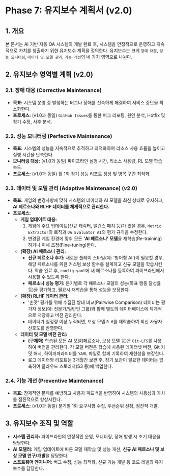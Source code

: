# Phase 7: 유지보수 계획서 (v2.0)

## 1. 개요

본 문서는 AI 기반 자동 QA 시스템의 개발 완료 후, 시스템을 안정적으로 운영하고 지속적으로 가치를 창출하기 위한 유지보수 계획을 정의한다. 유지보수는 크게 `장애 대응`, `성능 모니터링`, `데이터 및 모델 관리`, `기능 개선`의 네 가지 영역으로 나뉜다.

## 2. 유지보수 영역별 계획 (v2.0)

### 2.1. 장애 대응 (Corrective Maintenance)
- **목표:** 시스템 운영 중 발생하는 버그나 장애를 신속하게 해결하여 서비스 중단을 최소화한다.
- **프로세스:** (v1.0과 동일) `GitHub Issues`를 통한 버그 리포팅, 원인 분석, Hotfix 및 정기 수정, 사후 분석.

### 2.2. 성능 모니터링 (Perfective Maintenance)
- **목표:** 시스템의 성능을 지속적으로 추적하고 최적화하여 리소스 사용 효율을 높이고 실행 시간을 단축한다.
- **모니터링 대상:** (v1.0과 동일) 파이프라인 실행 시간, 리소스 사용량, RL 모델 학습 속도.
- **프로세스:** (v1.0과 동일) 월 1회 정기 성능 리포트 생성 및 병목 구간 최적화.

### 2.3. 데이터 및 모델 관리 (Adaptive Maintenance) (v2.0)
- **목표:** 게임의 변경사항에 맞춰 시스템의 데이터와 AI 모델을 최신 상태로 유지하고, **AI 페르소나와 RLHF 데이터를 체계적으로 관리한다.**
- **프로세스:**
  - **게임 업데이트 대응:**
    1.  게임에 주요 업데이트(신규 캐릭터, 밸런스 패치 등)가 있을 경우, `Metric Extractor`의 로직과 `QA Evaluator AI`의 평가 규칙을 수정한다.
    2.  변경된 게임 환경에 맞춰 모든 **'AI 페르소나' 모델**을 재학습(Re-training)하거나 미세 조정(Fine-tuning)한다.
  - **(확장) AI 페르소나 관리:**
    - **신규 페르소나 추가:** 새로운 플레이 스타일(예: '방어형 AI')이 필요할 경우, 해당 페르소나를 위한 커스텀 보상 함수를 설계하고 신규 모델을 학습시킨다. 학습 완료 후, `config.yaml`에 새 페르소나를 등록하여 파이프라인에서 사용할 수 있도록 한다.
    - **페르소나 성능 평가:** 분기별로 각 페르소나 모델의 성능(목표 행동 달성률 등)을 평가하고, 필요시 재학습을 통해 성능을 보정한다.
  - **(확장) RLHF 데이터 관리:**
    - '손맛' 평가를 위해 수집된 쌍대 비교(Pairwise Comparison) 데이터는 평가자 정보(예: 전문가/일반인 그룹)와 함께 별도의 데이터베이스에 체계적으로 저장하고 버전 관리한다.
    - 데이터가 일정량 이상 누적되면, 보상 모델 `R_θ`를 재학습하여 최신 사용자 선호도를 반영한다.
  - **데이터 및 모델 버전 관리:**
    - **(구체화)** 학습된 모든 AI 모델(페르소나, 보상 모델 등)은 `Git-LFS`를 사용하여 버전을 관리한다. 각 모델 버전은 학습에 사용된 데이터셋 버전, Git 커밋 해시, 하이퍼파라미터를 `YAML` 파일로 함께 기록하여 재현성을 보장한다.
    - 로그 데이터와 리포트는 3개월간 보관 후, 장기 보관이 필요한 데이터는 압축하여 클라우드 스토리지(S3 등)에 백업한다.

### 2.4. 기능 개선 (Preventive Maintenance)
- **목표:** 잠재적인 문제를 예방하고 사용자 피드백을 반영하여 시스템의 사용성과 가치를 점진적으로 향상시킨다.
- **프로세스:** (v1.0과 동일) 분기별 1회 요구사항 수집, 우선순위 선정, 점진적 개발.

## 3. 유지보수 조직 및 역할

- **시스템 관리자:** 파이프라인의 안정적인 운영, 모니터링, 장애 발생 시 초기 대응을 담당한다.
- **AI 모델러:** 게임 업데이트에 따른 모델 재학습 및 성능 개선, **신규 AI 페르소나 및 보상 모델 연구/개발**을 담당한다.
- **소프트웨어 엔지니어:** 버그 수정, 성능 최적화, 신규 기능 개발 등 코드 레벨의 유지보수를 담당한다.
